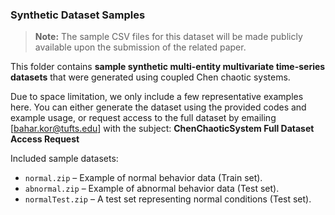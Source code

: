 ### Synthetic Dataset Samples

> **Note:** The sample CSV files for this dataset will be made publicly available upon the submission of the related paper.

This folder contains **sample synthetic multi-entity multivariate time-series datasets** that were generated using coupled Chen chaotic systems.  

Due to space limitation, we only include a few representative examples here. You can either generate the dataset using the provided codes and example usage, or request access to the full dataset by emailing [bahar.kor@tufts.edu] with the subject: **ChenChaoticSystem Full Dataset Access Request**

Included sample datasets:

- `normal.zip` – Example of normal behavior data (Train set).  
- `abnormal.zip` – Example of abnormal behavior data (Test set).  
- `normalTest.zip` – A test set representing normal conditions (Test set).  
